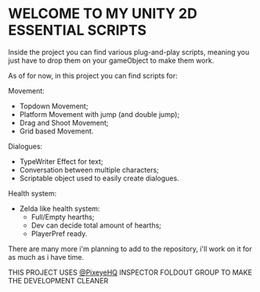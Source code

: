 # WELCOME TO MY UNITY 2D ESSENTIAL SCRIPTS

Inside the project you can find various plug-and-play scripts,
meaning you just have to drop them on your gameObject to make them work.

As of for now, in this project you can find scripts for:

Movement:
- Topdown Movement;
- Platform Movement with jump (and double jump);
- Drag and Shoot Movement;
- Grid based Movement.

Dialogues:
- TypeWriter Effect for text;
- Conversation between multiple characters;
- Scriptable object used to easily create dialogues.

Health system:
- Zelda like health system: 
    - Full/Empty hearths;
    - Dev can decide total amount of hearths;
    - PlayerPref ready.



There are many more i'm planning to add to the repository, i'll work on it for as much as i have time.

THIS PROJECT USES [@PixeyeHQ](https://github.com/PixeyeHQ/InspectorFoldoutGroup) INSPECTOR FOLDOUT GROUP TO MAKE THE DEVELOPMENT CLEANER